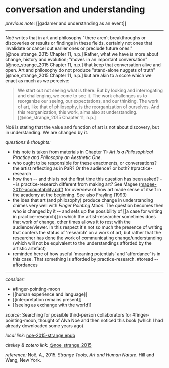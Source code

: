 # conversation and understanding

_previous note:_ [[gadamer and understanding as an event]]

---

Noë writes that in art and philosophy "there aren’t breakthroughs or discoveries or results or findings in these fields, certainly not ones that invalidate or cancel out earlier ones or preclude future ones."[@noe_strange_2015 Chapter 11, n.p.] Rather, what we have is more about change, history and evolution; "moves in an important conversation"[@noe_strange_2015 Chapter 11, n.p.] that keep that conversation alive and open. Art and philosophy do not produce "stand-alone nuggets of truth"[@noe_strange_2015 Chapter 11, n.p.] but are akin to a score which we enact as much as we perceive:

>We start out not seeing what is there. But by looking and interrogating and challenging, we come to see it. The work challenges us to reorganize our seeing, our expectations, and our thinking. The work of art, like that of philosophy, is the reorganization of ourselves. And this reorganization, this work, aims also at understanding.[@noe_strange_2015 Chapter 11, n.p.]

Noë is stating that the value and function of art is not about discovery, but in understanding. We are changed by it.

_questions & thoughts:_

- this note is taken from materials in Chapter 11:  _Art Is a Philosophical Practice and Philosophy an Aesthetic One_.
- who ought to be responsible for these enactments, or conversations? the artist reflecting as in PaR? Or the audience? or both? #practice-research 
- how then -- and this is not the first time this question has been asked? -- is practice-research different from making art? See Magee ([magee-2012-accountability.pdf](hook://file/mz8Ki68gv?p=RHJvcGJveC9iaWJsaW9ncmFwaHkgcGRmcw==&n=magee-2012-accountability.pdf)) for overview of how art made sense of itself in the academy at the beginning. See also Frayling (1993)
- the idea that art (and philosophy) produce change in understanding chimes very well with _Finger Pointing Moon_. The question becomes then who is changed by it -- and sets up the possibility of [[a case for writing in practice-research]] in which the artist-researcher sometimes does that work of change, other times allows it to rest with the audience/viewer. In this respect it's not so much the presence of writing that confers the status of 'research' on a work of art, but rather that the researcher has done the work of communicating change/understanding (which will not be equivalent to the understandings afforded by the artistic artefact)
- reminded here of how useful 'meaning potentials' and 'affordance' is in this case. That something is afforded by practice-research. #toread -- affordances


--- 

_consider:_

- #finger-pointing-moon 
- [[human experience and language]]
- [[interpretation remains present]]
- [[seeing as exchange with the world]]


_source:_ Searching for possible third-person collaborators for #finger-pointing-moon, thought of Alva Noë and then noticed this book (which I had already downloaded some years ago)

_local link:_ [noe-2015-strange.epub](hook://file/mT3dr3uDv?p=RHJvcGJveC9iaWJsaW9ncmFwaHkgcGRmcw==&n=noe-2015-strange.epub)

_citekey & zotero link:_ [@noe_strange_2015](zotero://select/items/1_GJLYSMRA)

_reference:_ Noë, A., 2015. _Strange Tools, Art and Human Nature_. Hill and Wang, New York.


